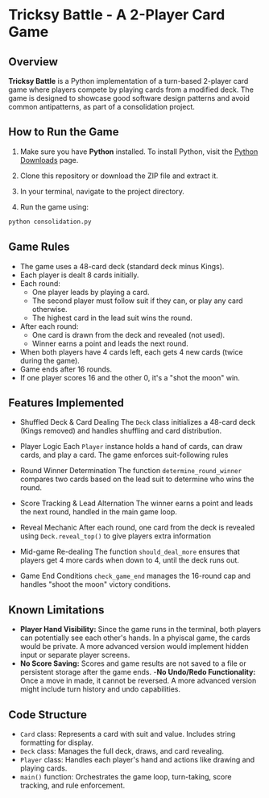 # Tricksy Battle - A 2-Player Card Game

## Overview
**Tricksy Battle** is a Python implementation of a turn-based 2-player card game where players compete by playing cards from a modified deck. The game is designed to showcase good software design patterns and avoid common antipatterns, as part of a consolidation project.

## How to Run the Game
1. Make sure you have **Python** installed.
To install Python, visit the [Python Downloads](https://www.python.org/downloads) page.

2. Clone this repository or download the ZIP file and extract it.
3. In your terminal, navigate to the project directory.
4. Run the game using:
```bash
python consolidation.py
```

## Game Rules
- The game uses a 48-card deck (standard deck minus Kings).
- Each player is dealt 8 cards initially.
- Each round:
    - One player leads by playing a card.
    - The second player must follow suit if they can, or play any card otherwise.
    - The highest card in the lead suit wins the round.
- After each round:
    - One card is drawn from the deck and revealed (not used).
    - Winner earns a point and leads the next round.
- When both players have 4 cards left, each gets 4 new cards (twice during the game).
- Game ends after 16 rounds.
- If one player scores 16 and the other 0, it's a "shot the moon" win.

## Features Implemented
- Shuffled Deck & Card Dealing
The `Deck` class initializes a 48-card deck (Kings removed) and handles shuffling and card distribution.

- Player Logic
Each `Player` instance holds a hand of cards, can draw cards, and play a card. The game enforces suit-following rules

- Round Winner Determination
The function `determine_round_winner` compares two cards based on the lead suit to determine who wins the round.

- Score Tracking & Lead Alternation
The winner earns a point and leads the next round, handled in the main game loop.

- Reveal Mechanic
After each round, one card from the deck is revealed using `Deck.reveal_top()` to give players extra information

- Mid-game Re-dealing
The function `should_deal_more` ensures that players get 4 more cards when down to 4, until the deck runs out.

- Game End Conditions
`check_game_end` manages the 16-round cap and handles "shoot the moon" victory conditions.

## Known Limitations
- **Player Hand Visibility:** Since the game runs in the terminal, both players can potentially see each other's hands. In a phyiscal game, the cards would be private. A more advanced version would implement hidden input or separate player screens.
- **No Score Saving:** Scores and game results are not saved to a file or persistent storage after the game ends.
-**No Undo/Redo Functionality:** Once a move in made, it cannot be reversed. A more advanced version might include turn history and undo capabilities.

## Code Structure
- `Card` class: Represents a card with suit and value. Includes string formatting for display.
- `Deck` class: Manages the full deck, draws, and card revealing.
- `Player` class: Handles each player's hand and actions like drawing and playing cards.
- `main()` function: Orchestrates the game loop, turn-taking, score tracking, and rule enforcement.